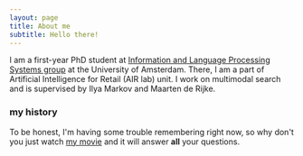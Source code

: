 ```yaml
---
layout: page
title: About me
subtitle: Hello there!
---
```


<p>I am a first-year PhD student at <a href="http://ilps.science.uva.nl">Information and Language Processing Systems group</a> at the University of Amsterdam. There, I am a part of Artificial Intelligence for Retail (AIR lab) unit. I work on multimodal search and is supervised by Ilya Markov and Maarten de Rijke.</p>

### my history

To be honest, I'm having some trouble remembering right now, so why don't you just watch [my movie](http://en.wikipedia.org/wiki/The_Princess_Bride_%28film%29) and it will answer **all** your questions.
